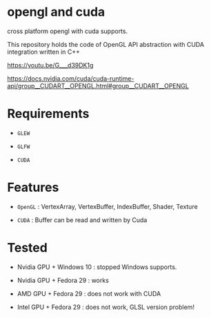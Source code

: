 # opengl and cuda

cross platform opengl with cuda supports.

This repository holds the code of OpenGL API abstraction with CUDA integration written in C++

https://youtu.be/G___d39DK1g

https://docs.nvidia.com/cuda/cuda-runtime-api/group__CUDART__OPENGL.html#group__CUDART__OPENGL

# Requirements

- `GLEW`

- `GLFW`

- `CUDA`


# Features


- `OpenGL` : VertexArray, VertexBuffer, IndexBuffer, Shader, Texture

- `CUDA`   : Buffer can be read and written by Cuda


# Tested

- Nvidia GPU + Windows 10 : stopped Windows supports.

- Nvidia GPU + Fedora 29 : works

- AMD GPU + Fedora 29 : does not work with CUDA

- Intel GPU + Fedora 29 : does not work, GLSL version problem!
